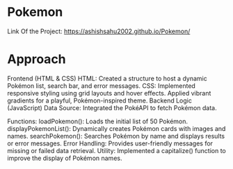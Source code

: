 # Pokemon
Link Of the Project: https://ashishsahu2002.github.io/Pokemon/
# Approach
Frontend (HTML & CSS)
HTML: Created a structure to host a dynamic Pokémon list, search bar, and error messages.
CSS:
Implemented responsive styling using grid layouts and hover effects.
Applied vibrant gradients for a playful, Pokémon-inspired theme.
Backend Logic (JavaScript)
Data Source: Integrated the PokéAPI to fetch Pokémon data.


Functions:
loadPokemon(): Loads the initial list of 50 Pokémon.
displayPokemonList(): Dynamically creates Pokémon cards with images and names.
searchPokemon(): Searches Pokémon by name and displays results or error messages.
Error Handling: Provides user-friendly messages for missing or failed data retrieval.
Utility: Implemented a capitalize() function to improve the display of Pokémon names.




